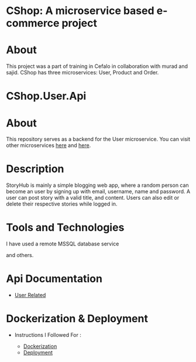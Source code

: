 # CShop: A microservice based e-commerce project
# About 
This project was a part of training in Cefalo in collaboration with murad and sajid. CShop has three microservices: User, Product and Order.  

# CShop.User.Api
# About 
This repository serves as a backend for the User microservice. You can visit other microservices [here](https://github.com/sajid006/CShop.Order) and [here](https://github.com/Mrcodehunter/CShop.Catalog.Api).

# Description
StoryHub is mainly a simple blogging web app, where a random person can become an user by signing up with email, username, name and password. A user can post story with a valid title, and content. Users can also edit or delete their respective stories while logged in.

# Tools and Technologies

I have used a remote MSSQL database service



and others.

# Api Documentation

- [User Related]()



# Dockerization & Deployment

- Instructions I Followed For :

    - [Dockerization]() 
    - [Deployment]() 




